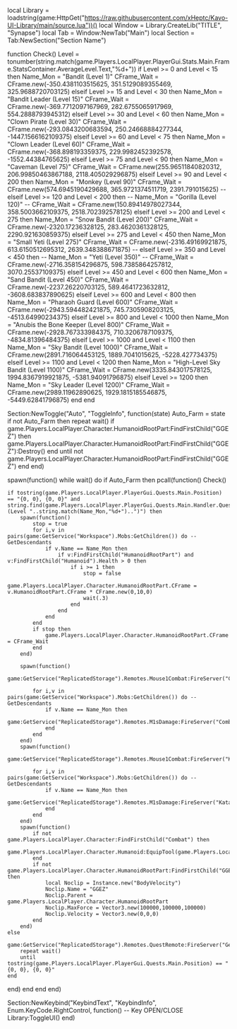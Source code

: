 local Library = loadstring(game:HttpGet("https://raw.githubusercontent.com/xHeptc/Kavo-UI-Library/main/source.lua"))()
local Window = Library.CreateLib("TITLE", "Synapse")
local Tab = Window:NewTab("Main")
local Section = Tab:NewSection("Section Name")

function Check()
    Level = tonumber(string.match(game.Players.LocalPlayer.PlayerGui.Stats.Main.Frame.StatsContainer.AverageLevel.Text,"%d+"))
    if Level >= 0 and Level < 15 then
        Name_Mon = "Bandit (Level 1)"
        CFrame_Wait = CFrame.new(-350.4381103515625, 351.5129089355469, 325.9688720703125)
    elseif Level >= 15 and Level < 30 then
        Name_Mon = "Bandit Leader (Level 15)"
        CFrame_Wait = CFrame.new(-369.7712097167969, 282.6755065917969, 554.2888793945312)
    elseif Level >= 30 and Level < 60 then
        Name_Mon = "Clown Pirate (Level 30)"
        CFrame_Wait = CFrame.new(-293.0843200683594, 250.24668884277344, -1447.1566162109375)
    elseif Level >= 60 and Level < 75 then
        Name_Mon = "Clown Leader (Level 60)"
        CFrame_Wait = CFrame.new(-368.898193359375, 229.9982452392578, -1552.44384765625)
    elseif Level >= 75 and Level < 90 then
        Name_Mon = "Caveman (Level 75)"
        CFrame_Wait = CFrame.new(255.96511840820312, 206.99850463867188, 2118.405029296875)
    elseif Level >= 90 and Level < 200 then
        Name_Mon = "Monkey (Level 90)"
        CFrame_Wait = CFrame.new(574.6945190429688, 365.9721374511719, 2391.791015625)
    -- elseif Level >= 120 and Level < 200 then
        -- Name_Mon = "Gorilla (Level 120)"
        -- CFrame_Wait = CFrame.new(150.89414978027344, 358.5003662109375, 2518.702392578125)
    elseif Level >= 200 and Level < 275 then
        Name_Mon = "Snow Bandit (Level 200)"
        CFrame_Wait = CFrame.new(-2320.17236328125, 283.4620361328125, 2290.921630859375)
    elseif Level >= 275 and Level < 450 then
        Name_Mon = "Small Yeti (Level 275)"
        CFrame_Wait = CFrame.new(-2316.49169921875, 613.6150512695312, 2639.348388671875)
    -- elseif Level >= 350 and Level < 450 then
    --     Name_Mon = "Yeti (Level 350)"
    --     CFrame_Wait = CFrame.new(-2716.358154296875, 598.7385864257812, 3070.25537109375)
    elseif Level >= 450 and Level < 600 then
        Name_Mon = "Sand Bandit (Level 450)"
        CFrame_Wait = CFrame.new(-2237.26220703125, 589.4641723632812, -3608.683837890625)
    elseif Level >= 600 and Level < 800 then
        Name_Mon = "Pharaoh Guard (Level 600)"
        CFrame_Wait = CFrame.new(-2943.594482421875, 745.7305908203125, -4513.64990234375)
    elseif Level >= 800 and Level < 1000 then
        Name_Mon = "Anubis the Bone Keeper (Level 800)"
        CFrame_Wait = CFrame.new(-2928.767333984375, 710.3206787109375, -4834.81396484375)
    elseif Level >= 1000 and Level < 1100 then
        Name_Mon = "Sky Bandit (Level 1000)"
        CFrame_Wait = CFrame.new(2891.716064453125, 1889.7041015625, -5228.427734375)
    elseif Level >= 1100 and Level < 1200 then
        Name_Mon = "High-Level Sky Bandit (Level 1100)"
        CFrame_Wait = CFrame.new(3335.843017578125, 1994.8367919921875, -5381.94091796875)
    elseif Level >= 1200 then
        Name_Mon = "Sky Leader (Level 1200)"
        CFrame_Wait = CFrame.new(2989.11962890625, 1929.1815185546875, -5449.62841796875)
    end
end

Section:NewToggle("Auto", "ToggleInfo", function(state)
Auto_Farm = state
    if not Auto_Farm then
        repeat wait()
        if game.Players.LocalPlayer.Character.HumanoidRootPart:FindFirstChild("GGEZ") then
            game.Players.LocalPlayer.Character.HumanoidRootPart:FindFirstChild("GGEZ"):Destroy()
        end
        until not game.Players.LocalPlayer.Character.HumanoidRootPart:FindFirstChild("GGEZ")
    end
end)

spawn(function()
while wait() do
if Auto_Farm then
pcall(function()
    Check()
    
    if tostring(game.Players.LocalPlayer.PlayerGui.Quests.Main.Position) == "{0, 0}, {0, 0}" and string.find(game.Players.LocalPlayer.PlayerGui.Quests.Main.Handler.QuestObject.Text,"(Level "..string.match(Name_Mon,"%d+")..")") then
        spawn(function()
            stop = true
            for i,v in pairs(game:GetService("Workspace").Mobs:GetChildren()) do -- GetDescendants
                if v.Name == Name_Mon then
                    if v:FindFirstChild("HumanoidRootPart") and v:FindFirstChild("Humanoid").Health > 0 then
                        if i >= 1 then
                            stop = false
                            game.Players.LocalPlayer.Character.HumanoidRootPart.CFrame = v.HumanoidRootPart.CFrame * CFrame.new(0,10,0)
                            wait(.3)
                        end
                    end
                end
            end
            if stop then
                game.Players.LocalPlayer.Character.HumanoidRootPart.CFrame = CFrame_Wait
            end
        end)
        
        spawn(function()
            game:GetService("ReplicatedStorage").Remotes.Mouse1Combat:FireServer("Combat")

            for i,v in pairs(game:GetService("Workspace").Mobs:GetChildren()) do -- GetDescendants
                if v.Name == Name_Mon then
                    game:GetService("ReplicatedStorage").Remotes.M1sDamage:FireServer("Combat",v)
                end
            end
        end)
        spawn(function()
            game:GetService("ReplicatedStorage").Remotes.Mouse1Combat:FireServer("Katana",1)

            for i,v in pairs(game:GetService("Workspace").Mobs:GetChildren()) do -- GetDescendants
                if v.Name == Name_Mon then
                    game:GetService("ReplicatedStorage").Remotes.M1sDamage:FireServer("Katana",v)
                end
            end
        end)
        spawn(function()
            if not game.Players.LocalPlayer.Character:FindFirstChild("Combat") then
                game.Players.LocalPlayer.Character.Humanoid:EquipTool(game.Players.LocalPlayer.Backpack:FindFirstChild("Combat"))
            end
            if not game.Players.LocalPlayer.Character.HumanoidRootPart:FindFirstChild("GGEZ") then
                local Noclip = Instance.new("BodyVelocity")
                Noclip.Name = "GGEZ"
                Noclip.Parent = game.Players.LocalPlayer.Character.HumanoidRootPart
                Noclip.MaxForce = Vector3.new(100000,100000,100000)
                Noclip.Velocity = Vector3.new(0,0,0)
            end
        end)
    else
        game:GetService("ReplicatedStorage").Remotes.QuestRemote:FireServer("GetQuest",Name_Mon)
        repeat wait()
        until tostring(game.Players.LocalPlayer.PlayerGui.Quests.Main.Position) == "{0, 0}, {0, 0}"
    end
end)
end
end
end)

Section:NewKeybind("KeybindText", "KeybindInfo", Enum.KeyCode.RightControl, function() -- Key OPEN/CLOSE
	Library:ToggleUI()
end)
